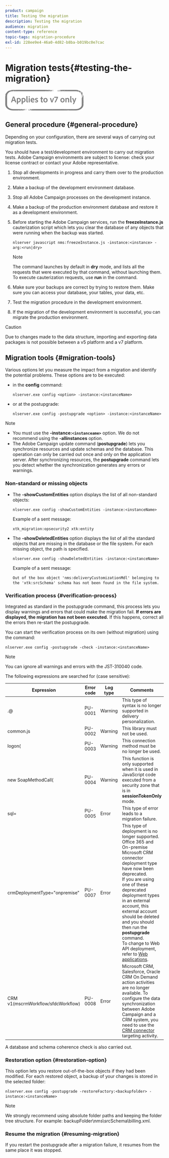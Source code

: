 ```yaml
---
product: campaign
title: Testing the migration
description: Testing the migration
audience: migration
content-type: reference
topic-tags: migration-procedure
exl-id: 228ee9e4-46a0-4d82-b8ba-b019bc0e7cac
---
```

# Migration tests{#testing-the-migration}

![](../../assets/v7-only.svg)

## General procedure {#general-procedure}

Depending on your configuration, there are several ways of carrying out migration tests.

You should have a test/development environment to carry out migration tests. Adobe Campaign environments are subject to license: check your license contract or contact your Adobe representative.

1. Stop all developments in progress and carry them over to the production environment.
1. Make a backup of the development environment database.
1. Stop all Adobe Campaign processes on the development instance.
1. Make a backup of the production environment database and restore it as a development environment.
1. Before starting the Adobe Campaign services, run the **freezeInstance.js** cauterization script which lets you clear the database of any objects that were running when the backup was started.

   ```
   nlserver javascript nms:freezeInstance.js -instance:<instance> -arg:<run|dry>
   ```

   >[!NOTE]
   >
   >The command launches by default in **dry** mode, and lists all the requests that were executed by that command, without launching them. To execute cauterization requests, use **run** in the command.

1. Make sure your backups are correct by trying to restore them. Make sure you can access your database, your tables, your data, etc.
1. Test the migration procedure in the development environment.
1. If the migration of the development environment is successful, you can migrate the production environment.

>[!CAUTION]
>
>Due to changes made to the data structure, importing and exporting data packages is not possible between a v5 platform and a v7 platform.


## Migration tools {#migration-tools}

Various options let you measure the impact from a migration and identify the potential problems. These options are to be executed:

* in the **config** command:

  ```
  nlserver.exe config <option> -instance:<instanceName>
  ```

* or at the postupgrade:

  ```
  nlserver.exe config -postupgrade <option> -instance:<instanceName>
  ```

>[!NOTE]
>
>* You must use the **-instance:`<instanceame>`** option. We do not recommend using the **-allinstances** option.
>* The Adobe Campaign update command (**postupgrade**) lets you synchronize resources and update schemas and the database. This operation can only be carried out once and only on the application server. After synchronizing resources, the **postupgrade** command lets you detect whether the synchronization generates any errors or warnings.

### Non-standard or missing objects

* The **-showCustomEntities** option displays the list of all non-standard objects:

  ```
  nlserver.exe config -showCustomEntities -instance:<instanceName>
  ```

  Example of a sent message:

  ```
  xtk_migration:opsecurity2 xtk:entity
  ```

* The **-showDeletedEntities** option displays the list of all the standard objects that are missing in the database or the file system. For each missing object, the path is specified.

  ```
  nlserver.exe config -showDeletedEntities -instance:<instanceName>
  ```

  Example of a sent message:

  ```
  Out of the box object 'nms:deliveryCustomizationMdl' belonging to the 'xtk:srcSchema' schema has not been found in the file system.
  ```

### Verification process {#verification-process}

Integrated as standard in the postupgrade command, this process lets you display warnings and errors that could make the migration fail. **If errors are displayed, the migration has not been executed.** If this happens, correct all the errors then re-start the postupgrade.

You can start the verification process on its own (without migration) using the command:

```
nlserver.exe config -postupgrade -check -instance:<instanceName>
```

>[!NOTE]
>
>You can ignore all warnings and errors with the JST-310040 code.

The following expressions are searched for (case sensitive):

<table> 
 <thead> 
  <tr> 
   <th> Expression<br /> </th> 
   <th> Error code<br /> </th> 
   <th> Log type<br /> </th> 
   <th> Comments<br /> </th> 
  </tr> 
 </thead> 
 <tbody> 
  <tr> 
   <td> .@<br /> </td> 
   <td> PU-0001<br /> </td> 
   <td> Warning<br /> </td> 
   <td> This type of syntax is no longer supported in delivery personalization. <br /> </td> 
  </tr> 
  <tr> 
   <td> common.js<br /> </td> 
   <td> PU-0002<br /> </td> 
   <td> Warning<br /> </td> 
   <td> This library must not be used.<br /> </td> 
  </tr> 
  <tr> 
   <td> logon(<br /> </td> 
   <td> PU-0003<br /> </td> 
   <td> Warning<br /> </td> 
   <td> This connection method must be no longer be used.<br /> </td> 
  </tr> 
  <tr> 
   <td> new SoapMethodCall(<br /> </td> 
   <td> PU-0004<br /> </td> 
   <td> Warning<br /> </td> 
   <td> This function is only supported when it is used in JavaScript code executed from a security zone that is in <strong>sessionTokenOnly</strong> mode.<br /> </td> 
  </tr> 
  <tr> 
   <td> sql=<br /> </td> 
   <td> PU-0005<br /> </td> 
   <td> Error<br /> </td> 
   <td> This type of error leads to a migration failure.<br /> </td> 
  </tr> 
  <tr> 
   <td> crmDeploymentType="onpremise"<br /> </td> 
   <td> PU-0007<br /> </td> 
   <td> Error<br /> </td> 
   <td> This type of deployment is no longer supported. Office 365 and On-premise Microsoft CRM connector deployment type have now been deprecated. 
   </br>If you are using one of these deprecated deployment types in an external account, this external account should be deleted and you should then run the <b>postupgrade</b> command. 
   </br>To change to Web API deployment, refer to <a href="../../platform/using/crm-ms-dynamics.md#configure-acc-for-microsoft" target="_blank">Web applications</a>.<br /> </td>
  </tr> 
  <tr> 
   <td> CRM v1(mscrmWorkflow/sfdcWorkflow)<br /> </td> 
   <td> PU-0008<br /> </td> 
   <td> Error<br /> </td> 
   <td> Microsoft CRM, Salesforce, Oracle CRM On Demand action activities are no longer available. To configure the data synchronization between Adobe Campaign and a CRM system, you need to use the <a href="../../workflow/using/crm-connector.md" target="_blank">CRM connector</a> targeting activity.<br /> </td>
  </tr> 
 </tbody> 
</table>

A database and schema coherence check is also carried out.

### Restoration option {#restoration-option}

This option lets you restore out-of-the-box objects if they had been modified. For each restored object, a backup of your changes is stored in the selected folder:

```
nlserver.exe config -postupgrade -restoreFactory:<backupfolder> -instance:<instanceName>
```

>[!NOTE]
>
>We strongly recommend using absolute folder paths and keeping the folder tree structure. For example: backupFolder\nms\srcSchema\billing.xml.

### Resume the migration {#resuming-migration}

If you restart the postupgrade after a migration failure, it resumes from the same place it was stopped.
